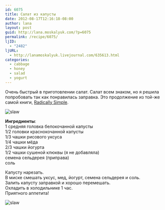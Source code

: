 ```yaml
---
id: 6075
title: Салат из капусты
date: 2012-08-17T12:16:18-08:00
author: lana
layout: post
guid: http://lana.moskalyuk.com/?p=6075
permalink: /recipe/6075/
ljID:
  - "2482"
ljURL:
  - http://lanamoskalyuk.livejournal.com/635613.html
categories:
  - cabbage
  - honey
  - salad
  - yogurt
---
```

Очень быстрый в приготовлении салат. Салат всем знаком, но я решила попробовать так как понравилась заправка. Это продолжение из той-же самой книги, [Radically Simple](http://www.amazon.com/Radically-Simple-Brilliant-Breathtaking-Award-Winning/dp/1605294705/ref=sr_1_1?ie=UTF8&qid=1345229836&sr=8-1&keywords=radically+simple+by+rozanne+gold).

![slaw](http://farm9.staticflickr.com/8437/7803523808_f97cdb7921_c.jpg) 

**Ингредиенты**:  
1 средняя головка белокочанной капусты  
1/2 головки краснокочанной капусты  
1/3 чашки рисового уксуса  
1/4 чашки мёда  
2/3 чашки йогурта  
1/2 чашки сушеной клюквы (я не добавляла)  
семена сельдерея (приправа)  
соль

Капусту нарезать.  
В миске смешать уксус, мед, йогурт, семена сельдерея и соль.  
Залить капусту заправкой и хорошо перемешать.  
Охладить в холодильнике 1 час.  
Приятного аппетита!

![slaw](http://farm8.staticflickr.com/7133/7803524262_8b955afc37_c.jpg)
